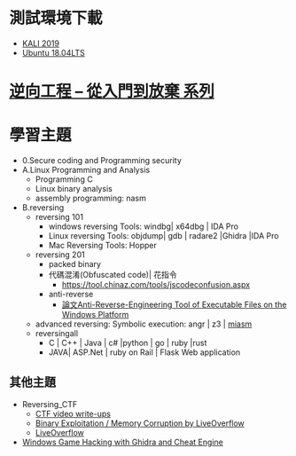 # 測試環境下載
- [KALI 2019](https://drive.google.com/file/d/1m620Z7KAOSUOLdFH92FYLE2NINb-vJsn/view?usp=sharing)
- [Ubuntu 18.04LTS](https://drive.google.com/file/d/1aP-qCFP6jKsGYXtKy9ahwZleQSENEi7C/view?usp=sharing)

# [逆向工程 – 從入門到放棄 系列](https://ithelp.ithome.com.tw/users/20117397/ironman/3619)

# 學習主題
- 0.Secure coding and Programming security
- A.Linux Programming and Analysis
  - Programming C 
  - Linux binary analysis
  - assembly programming: nasm 
- B.reversing
  - reversing 101
    - windows reversing Tools: windbg| x64dbg | IDA Pro 
    - Linux reversing Tools: objdump| gdb | radare2 |Ghidra |IDA Pro
    - Mac Reversing Tools:  Hopper
   - reversing 201
     - packed binary
     - 代碼混淆(Obfuscated code)| 花指令
       - https://tool.chinaz.com/tools/jscodeconfusion.aspx
     - anti-reverse
       - [論文Anti-Reverse-Engineering Tool of Executable Files on the Windows Platform](https://ieeexplore.ieee.org/document/8005909)  
  - advanced reversing: Symbolic execution: angr |  z3 | [miasm](https://github.com/cea-sec/miasm)
  - reversingall
    - C | C++ | Java | c# |python | go | ruby |rust 
    - JAVA| ASP.Net | ruby on Rail | Flask Web application

## 其他主題
- Reversing_CTF
  - [CTF video write-ups](https://www.youtube.com/playlist?list=PLhixgUqwRTjywPzsTYz28I-qezFOSaUYz) 
  - [Binary Exploitation / Memory Corruption by LiveOverflow](https://www.youtube.com/playlist?list=PLhixgUqwRTjxglIswKp9mpkfPNfHkzyeN)
  - [LiveOverflow](https://www.youtube.com/c/LiveOverflow)
- [Windows Game Hacking with Ghidra and Cheat Engine](https://www.youtube.com/watch?v=Pst-4NwY2is&t=54s)
